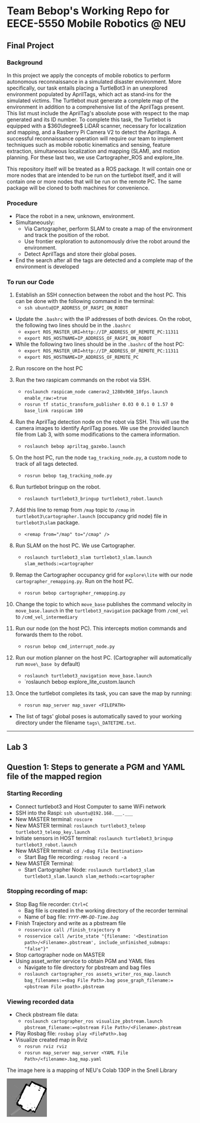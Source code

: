 # Team Bebop's Working Repo for EECE-5550 Mobile Robotics @ NEU

## Final Project

### Background
In this project we apply the concepts of mobile robotics to perform autonomous reconnaissance in a simulated disaster environment. More specifically, our task entails placing a TurtleBot3 in an unexplored environment populated by AprilTags, which act as stand-ins for the simulated victims. The Turtlebot must generate a complete map of the environment in addition to a comprehensive list of the AprilTags present. This list must include the AprilTag's absolute pose with respect to the map generated and its ID number. To complete this task, the Turtlebot is equipped with a $360\degree$ LiDAR scanner, necessary for localization and mapping, and a Rasberry Pi Camera V2 to detect the Apriltags. A successful reconnaissance operation will require our team to implement techniques such as mobile robotic kinematics and sensing, feature extraction, simultaneous localization and mapping (SLAM), and motion planning. For these last two, we use Cartographer_ROS and explore_lite.

This repository itself will be treated as a ROS package. It will contain one or more nodes that are intended to be run on the turtlebot itself, and it will contain one or more nodes that will be run on the remote PC. The same package will be cloned to both machines for convenience.

### Procedure
* Place the robot in a new, unknown, environment.
* Simultaneously:
  * Via Cartographer, perform SLAM to create a map of the environment and track the position of the robot.
  * Use frontier exploration to autonomously drive the robot around the environment.
  * Detect AprilTags and store their global poses.
* End the search after all the tags are detected and a complete map of the environment is developed

### To run our Code

1. Establish an SSH connection between the robot and the host PC. This can be done with the following command in the terminal:
    * `ssh ubuntu@IP_ADDRESS_OF_RASPI_ON_ROBOT`
- Update the `.bashrc` with the IP addresses of both devices. On the robot, the following two lines should be in the `.bashrc`
    * `export ROS_MASTER_URI=http://IP_ADDRESS_OF_REMOTE_PC:11311`
    * `export ROS_HOSTNAME=IP_ADDRESS_OF_RASPI_ON_ROBOT`
- While the following two lines should be in the `.bashrc` of the host PC:
    * `export ROS_MASTER_URI=http://IP_ADDRESS_OF_REMOTE_PC:11311`
    * `export ROS_HOSTNAME=IP_ADDRESS_OF_REMOTE_PC`

2. Run roscore on the host PC

3. Run the two raspicam commands on the robot via SSH.
    * `roslaunch raspicam_node camerav2_1280x960_10fps.launch enable_raw:=true`
    * `rosrun tf static_transform_publisher 0.03 0 0.1 0 1.57 0 base_link raspicam 100`

4. Run the AprilTag detection node on the robot via SSH. This will use the camera images to identify AprilTag poses. We use the provided launch file from Lab 3, with some modifications to the camera information.
    * `roslaunch bebop apriltag_gazebo.launch`

5. On the host PC, run the node `tag_tracking_node.py`, a custom node to track of all tags detected.
    * `rosrun bebop tag_tracking_node.py`

6. Run turtlebot bringup on the robot.
    * `roslaunch turtlebot3_bringup turtlebot3_robot.launch`

7. Add this line to remap from `/map` topic to `/cmap` in `turtlebot3\cartographer.launch` (occupancy grid node) file in `turtlebot3\slam` package.
    * `<remap from="/map" to="/cmap" />`

8. Run SLAM on the host PC. We use Cartographer.
    * `roslaunch turtlebot3_slam turtlebot3_slam.launch slam_methods:=cartographer`

9. Remap the Cartographer occupancy grid for `explore\lite` with our node `cartographer_remapping.py`. Run on the host PC.
    * `rosrun bebop cartographer_remapping.py`

10. Change the topic to which `move_base` publishes the command velocity in `move_base.launch` in the `turtlebot3_navigation` package from `/cmd_vel` to `/cmd_vel_intermediary`

11. Run our node (on the host PC). This intercepts motion commands and forwards them to the robot.
    * `rosrun bebop cmd_interrupt_node.py`

12. Run our motion planner on the host PC. (Cartographer will automatically run `move\_base by` default)
    * `roslaunch turtlebot3_navigation move_base.launch`
    * `roslaunch bebop explore_lite_custom.launch
 
13. Once the turtlebot completes its task, you can save the map by running:
    * `rosrun map_server map_saver <FILEPATH>`
- The list of tags' global poses is automatically saved to your working directory under the filename `tags\_DATETIME.txt`.

---

##  Lab 3

## Question 1: Steps to generate a PGM and YAML file of the mapped region
### Starting Recording 
* Connect turtlebot3 and Host Computer to same WiFi network
* SSH into the Raspi: `ssh ubuntu@192.168.___.___` 
* New MASTER terminal: `roscore`
* New MASTER terminal: `roslaunch turtlebot3_teleop turtlebot3_teleop_key.launch`
* Initiate sensors in HOST terminal: `roslaunch turtlebot3_bringup turtlebot3_robot.launch`
* New MASTER terminal: `cd /<Bag File Destination>`
  * Start Bag file recording: `rosbag record -a`
* New MASTER Terminal:
  * Start Cartographer Node: `roslaunch turtlebot3_slam turtlebot3_slam.launch slam_methods:=cartographer`
### Stopping recording of map:
  * Stop Bag file recorder: `Ctrl+C`
    * Bag file is created in the working directory of the recorder terminal
    * Name of bag file: _`YYYY-MM-DD-Time.bag`_ 
  * Finish Trajectory and write as a pbstream file
    * `rosservice call /finish_trajectory 0`
    * `rosservice call /write_state "{filename: '<Destination path>/<Filename>.pbstream', include_unfinished_submaps: "false"}" `
  * Stop cartographer node on MASTER
  * Using asset_writer service to obtain PGM and YAML files
    * Navigate to file directory for pbstream and bag files 
    * `roslaunch cartographer_ros assets_writer_ros_map.launch bag_filenames:=<Bag File Path>.bag pose_graph_filename:=<pbstream File poath>.pbstream`

### Viewing recorded data
  * Check pbstream file data:
    * `roslaunch cartographer_ros visualize_pbstream.launch pbstream_filename:=<pbstream File Path>/<Filename>.pbstream`
  * Play Rosbag file: `rosbag play <FilePath>.bag`
  * Visualize created map in Rviz
    * `rosrun rviz rviz`
    * `rosrun map_server map_server <YAML File Path>/<filename>.bag_map.yaml`
    
  The image here is a mapping of NEU's Colab 130P in the Snell Library
 
![Generated Image](./Lab3Q1.bag_map.png)


